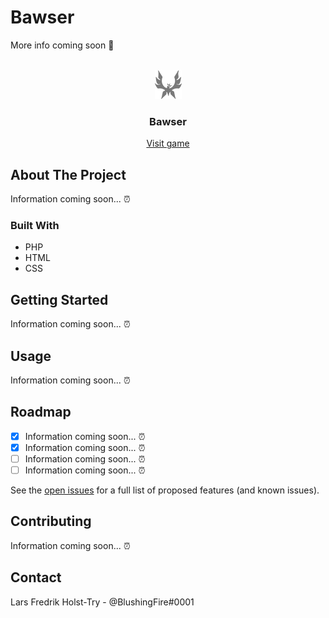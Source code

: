 # Bawser

More info coming soon 🎊

<!-- PROJECT LOGO -->
<br />
<div align="center">
  <a href="https://bawser.com/">
    <img src="images/small_logo.png" alt="Logo">
  </a>

  <h3 align="center">Bawser</h3>

  <p align="center">
    <a href="https://bawser.com/">Visit game</a>
  </p>
</div>

<!-- ABOUT THE PROJECT -->

## About The Project

Information coming soon... ⏰

### Built With

<ul>
  <li>PHP</li>
  <li>HTML</li>
  <li>CSS</li>
</ul>

<!-- GETTING STARTED -->

## Getting Started

Information coming soon... ⏰

<!-- USAGE EXAMPLES -->

## Usage

Information coming soon... ⏰

<!-- ROADMAP -->

## Roadmap

- [x] Information coming soon... ⏰
- [x] Information coming soon... ⏰
- [ ] Information coming soon... ⏰
- [ ] Information coming soon... ⏰

See the [open issues](https://github.com/LarsFredrikHolstTry/bawser/issues) for a full list of proposed features (and known issues).

<!-- CONTRIBUTING -->

## Contributing

Information coming soon... ⏰

<!-- CONTACT -->

## Contact

Lars Fredrik Holst-Try - @BlushingFire#0001

